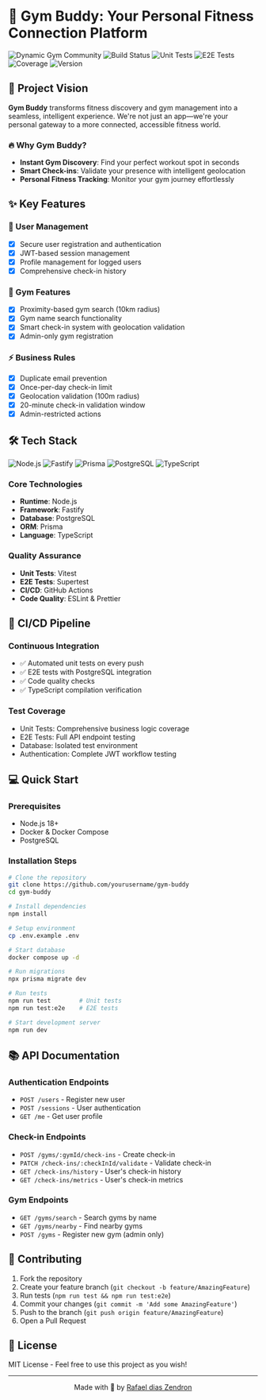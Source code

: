 # 💪 Gym Buddy: Your Personal Fitness Connection Platform

![Dynamic Gym Community](https://img.shields.io/badge/community-dynamic-orange)
![Build Status](https://img.shields.io/badge/build-passing-brightgreen)
![Unit Tests](https://img.shields.io/badge/unit--tests-100%25-brightgreen)
![E2E Tests](https://img.shields.io/badge/e2e--tests-100%25-brightgreen)
![Coverage](https://img.shields.io/badge/coverage-85%25-brightgreen)
![Version](https://img.shields.io/badge/version-1.0.0-blue)

## 🚀 Project Vision

**Gym Buddy** transforms fitness discovery and gym management into a seamless, intelligent experience. We're not just an app—we're your personal gateway to a more connected, accessible fitness world.

### 🔥 Why Gym Buddy?

- **Instant Gym Discovery**: Find your perfect workout spot in seconds
- **Smart Check-ins**: Validate your presence with intelligent geolocation
- **Personal Fitness Tracking**: Monitor your gym journey effortlessly

## ✨ Key Features

### 👤 User Management

- [x] Secure user registration and authentication
- [x] JWT-based session management
- [x] Profile management for logged users
- [x] Comprehensive check-in history

### 🏢 Gym Features

- [x] Proximity-based gym search (10km radius)
- [x] Gym name search functionality
- [x] Smart check-in system with geolocation validation
- [x] Admin-only gym registration

### ⚡ Business Rules

- [x] Duplicate email prevention
- [x] Once-per-day check-in limit
- [x] Geolocation validation (100m radius)
- [x] 20-minute check-in validation window
- [x] Admin-restricted actions

## 🛠 Tech Stack

![Node.js](https://img.shields.io/badge/Node.js-v18+-green)
![Fastify](https://img.shields.io/badge/Fastify-Latest-blue)
![Prisma](https://img.shields.io/badge/Prisma-ORM-purple)
![PostgreSQL](https://img.shields.io/badge/PostgreSQL-Latest-blue)
![TypeScript](https://img.shields.io/badge/TypeScript-5.0+-blue)

### Core Technologies

- **Runtime**: Node.js
- **Framework**: Fastify
- **Database**: PostgreSQL
- **ORM**: Prisma
- **Language**: TypeScript

### Quality Assurance

- **Unit Tests**: Vitest
- **E2E Tests**: Supertest
- **CI/CD**: GitHub Actions
- **Code Quality**: ESLint & Prettier

## 🚀 CI/CD Pipeline

### Continuous Integration

- ✅ Automated unit tests on every push
- ✅ E2E tests with PostgreSQL integration
- ✅ Code quality checks
- ✅ TypeScript compilation verification

### Test Coverage

- Unit Tests: Comprehensive business logic coverage
- E2E Tests: Full API endpoint testing
- Database: Isolated test environment
- Authentication: Complete JWT workflow testing

## 💻 Quick Start

### Prerequisites

- Node.js 18+
- Docker & Docker Compose
- PostgreSQL

### Installation Steps

```bash
# Clone the repository
git clone https://github.com/yourusername/gym-buddy
cd gym-buddy

# Install dependencies
npm install

# Setup environment
cp .env.example .env

# Start database
docker compose up -d

# Run migrations
npx prisma migrate dev

# Run tests
npm run test        # Unit tests
npm run test:e2e    # E2E tests

# Start development server
npm run dev
```

## 📚 API Documentation

### Authentication Endpoints

- `POST /users` - Register new user
- `POST /sessions` - User authentication
- `GET /me` - Get user profile

### Check-in Endpoints

- `POST /gyms/:gymId/check-ins` - Create check-in
- `PATCH /check-ins/:checkInId/validate` - Validate check-in
- `GET /check-ins/history` - User's check-in history
- `GET /check-ins/metrics` - User's check-in metrics

### Gym Endpoints

- `GET /gyms/search` - Search gyms by name
- `GET /gyms/nearby` - Find nearby gyms
- `POST /gyms` - Register new gym (admin only)

## 🤝 Contributing

1. Fork the repository
2. Create your feature branch (`git checkout -b feature/AmazingFeature`)
3. Run tests (`npm run test && npm run test:e2e`)
4. Commit your changes (`git commit -m 'Add some AmazingFeature'`)
5. Push to the branch (`git push origin feature/AmazingFeature`)
6. Open a Pull Request

## 📜 License

MIT License - Feel free to use this project as you wish!

---

<p align="center">
  Made with 💪 by <a href="https://github.com/yourusername">Rafael dias Zendron</a>
</p>
